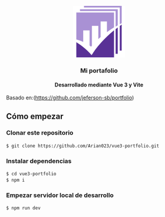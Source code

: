 <p align="center">
  <img src="./src/assets/img/me.png" height="140">
  <h3 align="center">Mi portafolio</h3>
  <h4 align="center">Desarrollado mediante Vue 3 y Vite</h4>
</p>

Basado en:(https://github.com/jeferson-sb/portfolio)

## Cómo empezar

### Clonar este repositorio

```bash
$ git clone https://github.com/Arian023/vue3-portfolio.git
```

### Instalar dependencias

```sh
$ cd vue3-portfolio
$ npm i
```

### Empezar servidor local de desarrollo

```sh
$ npm run dev
```